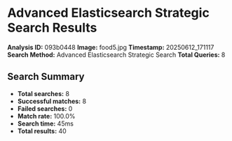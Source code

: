 # Advanced Elasticsearch Strategic Search Results

**Analysis ID:** 093b0448
**Image:** food5.jpg
**Timestamp:** 20250612_171117
**Search Method:** Advanced Elasticsearch Strategic Search
**Total Queries:** 8

## Search Summary

- **Total searches:** 8
- **Successful matches:** 8
- **Failed searches:** 0
- **Match rate:** 100.0%
- **Search time:** 45ms
- **Total results:** 40

